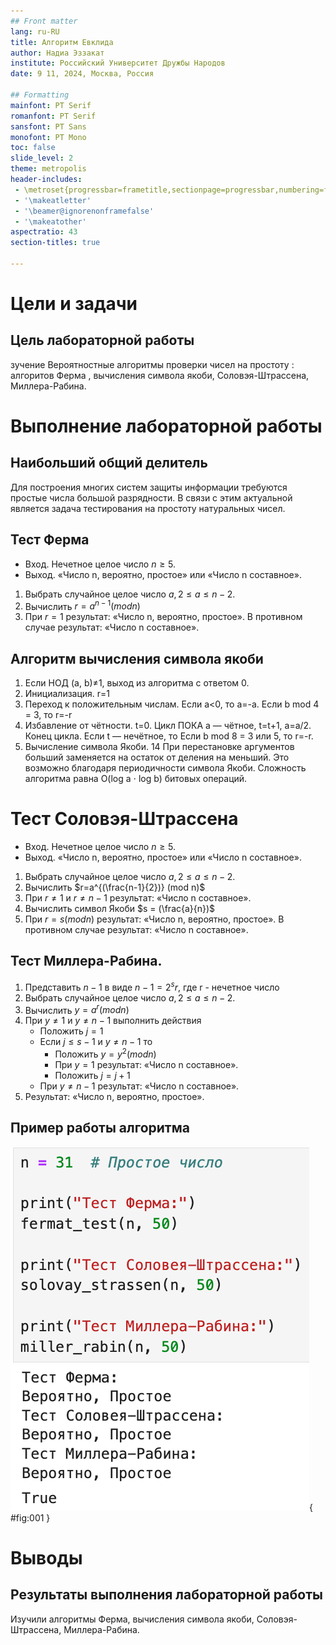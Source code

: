 ```yaml
---
## Front matter
lang: ru-RU
title: Алгоритм Евклида
author: Надиа Эззакат 
institute: Российский Университет Дружбы Народов
date: 9 11, 2024, Москва, Россия

## Formatting
mainfont: PT Serif
romanfont: PT Serif
sansfont: PT Sans
monofont: PT Mono
toc: false
slide_level: 2
theme: metropolis
header-includes: 
 - \metroset{progressbar=frametitle,sectionpage=progressbar,numbering=fraction}
 - '\makeatletter'
 - '\beamer@ignorenonframefalse'
 - '\makeatother'
aspectratio: 43
section-titles: true

---
```


# Цели и задачи

## Цель лабораторной работы

зучение Вероятностные алгоритмы проверки чисел на простоту : алгоритов Ферма , вычисления символа якоби, Соловэя-Штрассена, Миллера-Рабина.


# Выполнение лабораторной работы

## Наибольший общий делитель

Для построения многих систем защиты информации требуются простые числа большой разрядности. В связи с этим актуальной является задача тестирования на простоту натуральных чисел.

## Тест Ферма

* Вход. Нечетное целое число $n \geq 5$.
* Выход. «Число n, вероятно, простое» или «Число n составное».

1. Выбрать случайное целое число $a, 2 \leq a \leq n-2$.
2. Вычислить $r=a^{n-1} (mod n)$
3. При $r=1$ результат: «Число n, вероятно, простое». В противном случае результат: «Число n составное».

## Алгоритм вычисления символа якоби

1. Если НОД (a, b)≠1, выход из алгоритма с ответом 0.
2. Инициализация. r=1
3. Переход к положительным числам. Если a<0, то a=-a. Если b mod 4 = 3, то r=-r 
4. Избавление от чётности. t=0. Цикл ПОКА a — чётное, t=t+1, a=a/2. Конец цикла. Если t — нечётное, то Если b mod 8 = 3 или 5, то r=-r. 
5. Вычисление символа Якоби. 14 При перестановке аргументов больший заменяется на остаток от деления на меньший. Это возможно благодаря периодичности символа Якоби. 
Сложность алгоритма равна O(log a ⋅ log b) битовых операций. 


# Тест Соловэя-Штрассена

* Вход. Нечетное целое число $n \geq 5$.
* Выход. «Число n, вероятно, простое» или «Число n составное».

1. Выбрать случайное целое число $a, 2 \leq a \leq n-2$.
2. Вычислить $r=a^{(\frac{n-1}{2})} (mod n)$
3. При $r \neq 1$ и $r \neq n-1$ результат: «Число n составное».
4. Вычислить символ Якоби $s = (\frac{a}{n})$
5. При $r=s (mod n)$ результат: «Число n, вероятно, простое». В противном случае результат: «Число n составное».

## Тест Миллера-Рабина.

1. Представить $n-1$ в виде $n-1 = 2^sr$, где r - нечетное число
2. Выбрать случайное целое число $a, 2 \leq a \leq n-2$.
3. Вычислить $y=a^r (mod n)$
4. При $y \neq 1$ и $y \neq n-1$ выполнить действия
	- Положить $j=1$
	- Если $j \leq s-1$ и $y \neq n-1$ то
		* Положить $y=y^2 (mod n)$
		* При $y=1$   результат: «Число n составное».
		* Положить $j=j+1$
	- При $y \neq n-1$ результат: «Число n составное».
5. Результат: «Число n, вероятно, простое».


## Пример работы алгоритма

![Работа алгоритма](1.png){ #fig:001 }

# Выводы

## Результаты выполнения лабораторной работы

Изучили алгоритмы Ферма, вычисления символа якоби, Соловэя-Штрассена, Миллера-Рабина.
